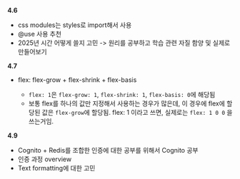 **4.6**

- css modules는 styles로 import해서 사용
- @use 사용 추천
- 2025년 시간 어떻게 쓸지 고민 -> 원리를 공부하고 학습 관련 자질 함양 및 실제로 만들어보기

**4.7**

- flex: flex-grow + flex-shrink + flex-basis

  - `flex: 1`은 `flex-grow: 1`, `flex-shrink: 1`, `flex-basis: 0`에 해당됨
  - 보통 flex를 하나의 값만 지정해서 사용하는 경우가 많은데, 이 경우에 flex에 할당된 값은 `flex-grow`에 할당됨. flex: 1 이라고 쓰면, 실제로는 `flex: 1 0 0` 을 쓰는거임.

**4.9**

- Cognito + Redis를 조합한 인증에 대한 공부를 위해서 Cognito 공부
- 인증 과정 overview
- Text formatting에 대한 고민
